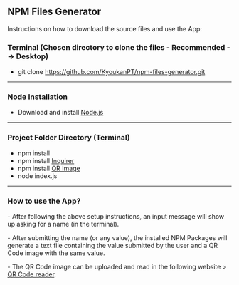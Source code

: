 <h2>NPM Files Generator</h2>

<p>Instructions on how to download the source files and use the App: </p>

<h3>Terminal (Chosen directory to clone the files - Recommended --> Desktop)</h3>

- git clone https://github.com/KyoukanPT/npm-files-generator.git

<hr>

<h3>Node Installation</h3>
 
- Download and install <a href="https://nodejs.org/en/download"> Node.js </a> <br> 

<hr>

<h3>Project Folder Directory (Terminal)</h3>

- npm install <br>
- npm install <a href="https://www.npmjs.com/package/inquirer"> Inquirer </a> <br>
- npm install <a href="https://www.npmjs.com/package/qr-image"> QR Image </a> <br>
- node index.js <br>

<hr>

<h3>How to use the App?</h3>
<p> - After following the above setup instructions, an input message will show up asking for a name (in the terminal). </p>
<p> - After submitting the name (or any value), the installed NPM Packages will generate a text file containing the value submitted by the user and a QR Code image with the same value. </p>
<p> - The QR Code image can be uploaded and read in the following website > <a href="https://scanqr.org/">QR Code reader</a>.</p>
